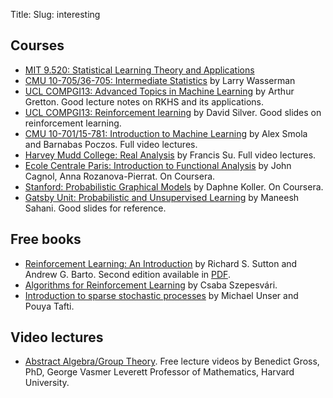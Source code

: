 Title: 
Slug: interesting

## Courses
* [MIT 9.520: Statistical Learning Theory and Applications](http://www.mit.edu/~9.520/)
* [CMU 10-705/36-705: Intermediate Statistics](http://www.stat.cmu.edu/~larry/=stat705/) by  Larry Wasserman
* [UCL COMPGI13: Advanced Topics in Machine Learning](http://www.gatsby.ucl.ac.uk/~gretton/coursefiles/rkhscourse.html) by Arthur Gretton. Good lecture notes on RKHS and its applications.
* [UCL COMPGI13: Reinforcement learning](http://www0.cs.ucl.ac.uk/staff/d.silver/web/Teaching.html) by David Silver. Good slides on reinforcement learning.
* [CMU 10-701/15-781: Introduction to Machine Learning](http://alex.smola.org/teaching/cmu2013-10-701/) by Alex Smola and Barnabas Poczos. Full video lectures.
* [Harvey Mudd College: Real Analysis](http://analysisyawp.blogspot.co.uk/) by Francis Su. Full video lectures. 
* [Ecole Centrale Paris: Introduction to Functional Analysis](https://class.coursera.org/functionalanalysis-001) by John Cagnol, Anna Rozanova-Pierrat. On Coursera.
* [Stanford: Probabilistic Graphical Models](https://www.coursera.org/course/pgm) by Daphne Koller. On Coursera.
* [Gatsby Unit: Probabilistic and Unsupervised Learning](http://www.gatsby.ucl.ac.uk/teaching/courses/ml1-2013.html) by Maneesh Sahani. Good slides for reference.

## Free books
* [Reinforcement Learning: An Introduction](http://webdocs.cs.ualberta.ca/~sutton/book/the-book.html) by Richard S. Sutton and Andrew G. Barto. Second edition available in [PDF](https://www.dropbox.com/s/f4tnuhipchpkgoj/book2012.pdf).
* [Algorithms for Reinforcement Learning](http://www.ualberta.ca/~szepesva/RLBook.html) by Csaba Szepesvári.
* [Introduction to sparse stochastic processes](http://www.sparseprocesses.org/) by Michael Unser and Pouya Tafti. 

## Video lectures
* [Abstract Algebra/Group Theory](https://www.youtube.com/playlist?list=PLA7B08F1D8252DE29). Free lecture videos by Benedict Gross, PhD, George Vasmer Leverett Professor of Mathematics, Harvard University. 
